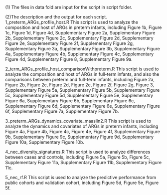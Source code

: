 (1) The files in data fold are input for the script in script folder.

(2)The description and the output for each script.
1_preterm_ARGs_profile_host.R
This script is used to analyze the composition and host of ARGs in preterm infants, including
Figure 1b, Figure 1c, Figure 1d, Figure 4d, Supplementary Figure 2a, Supplementary Figure 2b, Supplementary Figure 2c, Supplementary Figure 2d, Supplementary Figure 2e, Supplementary Figure 2f, Supplementary Figure 2g, Supplementary Figure 3a, Supplementary Figure 3b, Supplementary Figure 4a, Supplementary Figure 4b, Supplementary Figure 4c, Supplementary Figure 4d, Supplementary Figure 8, Supplementary Figure 9a.

2_term_ARGs_profile_host_comparisonWithpreterm.R
This script is used to analyze the composition and host of ARGs in full-term infants, and also the comparisons between preterm and full-term infants, including Figure 2a, Figure 2b, Figure 2c, Figure 2d, Figure 2e, Figure 2f, Figure 2g, Figure 3, Supplementary Figure 5a, Supplementary Figure 5b, Supplementary Figure 5c, Supplementary Figure 5d, Supplementary Figure 5e, Supplementary Figure 6a, Supplementary Figure 6b, Supplementary Figure 6c, Supplementary Figure 6d, Supplementary Figure 6e, Supplementary Figure 6f, Supplementary Figure 7a, Supplementary Figure 7b.

3_preterm_ARGs_dynamics_covariate_maaslin2.R
This script is used to analyze the dynamics and covariates of ARGs in preterm infants, including Figure 4a, Figure 4b, Figure 4c, Figure 4e, Figure 4f, Supplementary Figure 9b, Supplementary Figure 9c, Supplementary Figure 9d, Supplementary Figure 10a, Supplementary Figure 10b.

4_nec_diversity_signatures.R
This script is used to analyze differences between cases and controls, including Figure 5a, Figure 5b, Figure 5c, Supplementary Figure 11a, Supplementary Figure 11b, Supplementary Figure 11c.

5_nec_rf.R
This script is used to analyze the predictive performance from public cohorts and validation cohort, including Figure 5d, Figure 5e, Figure 5f.
